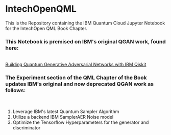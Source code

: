# IntechOpenQML
This is the Repository containing the IBM Quantum Cloud Jupyter Notebook for the IntechOpen QML Book Chapter.

### This Notebook is premised on IBM's original QGAN work, found here:
<br>
<a href="https://learn.qiskit.org/course/machine-learning/quantum-generative-adversarial-networks"> Building Quantum Generative Adversarial Networks with IBM Qiskit </a>

### The Experiment section of the QML Chapter of the Book updates IBM's original and now deprecated QGAN work as follows:
<br>

1) Leverage IBM's latest Quantum Sampler Algorithm 
2) Utilize a backend IBM SamplerAER Noise model
3) Optimize the Tensorflow Hyperparameters for the generator and discriminator
